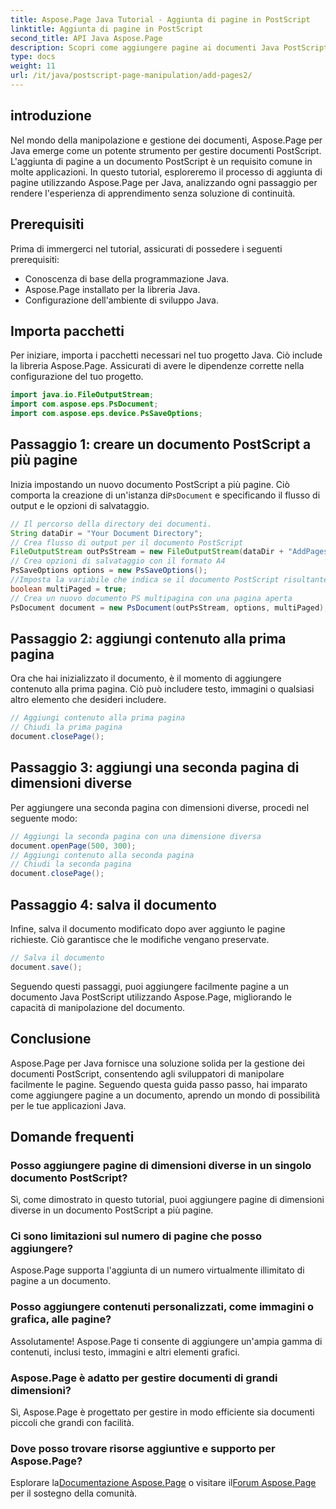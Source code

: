 ```yaml
---
title: Aspose.Page Java Tutorial - Aggiunta di pagine in PostScript
linktitle: Aggiunta di pagine in PostScript
second_title: API Java Aspose.Page
description: Scopri come aggiungere pagine ai documenti Java PostScript utilizzando Aspose.Page. Segui la nostra guida passo passo per una manipolazione fluida dei documenti.
type: docs
weight: 11
url: /it/java/postscript-page-manipulation/add-pages2/
---
```

## introduzione
Nel mondo della manipolazione e gestione dei documenti, Aspose.Page per Java emerge come un potente strumento per gestire documenti PostScript. L'aggiunta di pagine a un documento PostScript è un requisito comune in molte applicazioni. In questo tutorial, esploreremo il processo di aggiunta di pagine utilizzando Aspose.Page per Java, analizzando ogni passaggio per rendere l'esperienza di apprendimento senza soluzione di continuità.
## Prerequisiti
Prima di immergerci nel tutorial, assicurati di possedere i seguenti prerequisiti:
- Conoscenza di base della programmazione Java.
- Aspose.Page installato per la libreria Java.
- Configurazione dell'ambiente di sviluppo Java.
## Importa pacchetti
Per iniziare, importa i pacchetti necessari nel tuo progetto Java. Ciò include la libreria Aspose.Page. Assicurati di avere le dipendenze corrette nella configurazione del tuo progetto.
```java
import java.io.FileOutputStream;
import com.aspose.eps.PsDocument;
import com.aspose.eps.device.PsSaveOptions;
```
## Passaggio 1: creare un documento PostScript a più pagine
 Inizia impostando un nuovo documento PostScript a più pagine. Ciò comporta la creazione di un'istanza di`PsDocument` e specificando il flusso di output e le opzioni di salvataggio.
```java
// Il percorso della directory dei documenti.
String dataDir = "Your Document Directory";
// Crea flusso di output per il documento PostScript
FileOutputStream outPsStream = new FileOutputStream(dataDir + "AddPages2_outPS.ps");
// Crea opzioni di salvataggio con il formato A4
PsSaveOptions options = new PsSaveOptions();
//Imposta la variabile che indica se il documento PostScript risultante sarà composto da più pagine
boolean multiPaged = true;
// Crea un nuovo documento PS multipagina con una pagina aperta
PsDocument document = new PsDocument(outPsStream, options, multiPaged);
```
## Passaggio 2: aggiungi contenuto alla prima pagina
Ora che hai inizializzato il documento, è il momento di aggiungere contenuto alla prima pagina. Ciò può includere testo, immagini o qualsiasi altro elemento che desideri includere.
```java
// Aggiungi contenuto alla prima pagina
// Chiudi la prima pagina
document.closePage();
```
## Passaggio 3: aggiungi una seconda pagina di dimensioni diverse
Per aggiungere una seconda pagina con dimensioni diverse, procedi nel seguente modo:
```java
// Aggiungi la seconda pagina con una dimensione diversa
document.openPage(500, 300);
// Aggiungi contenuto alla seconda pagina
// Chiudi la seconda pagina
document.closePage();
```
## Passaggio 4: salva il documento
Infine, salva il documento modificato dopo aver aggiunto le pagine richieste. Ciò garantisce che le modifiche vengano preservate.
```java
// Salva il documento
document.save();
```
Seguendo questi passaggi, puoi aggiungere facilmente pagine a un documento Java PostScript utilizzando Aspose.Page, migliorando le capacità di manipolazione del documento.
## Conclusione
Aspose.Page per Java fornisce una soluzione solida per la gestione dei documenti PostScript, consentendo agli sviluppatori di manipolare facilmente le pagine. Seguendo questa guida passo passo, hai imparato come aggiungere pagine a un documento, aprendo un mondo di possibilità per le tue applicazioni Java.
## Domande frequenti
### Posso aggiungere pagine di dimensioni diverse in un singolo documento PostScript?
Sì, come dimostrato in questo tutorial, puoi aggiungere pagine di dimensioni diverse in un documento PostScript a più pagine.
### Ci sono limitazioni sul numero di pagine che posso aggiungere?
Aspose.Page supporta l'aggiunta di un numero virtualmente illimitato di pagine a un documento.
### Posso aggiungere contenuti personalizzati, come immagini o grafica, alle pagine?
Assolutamente! Aspose.Page ti consente di aggiungere un'ampia gamma di contenuti, inclusi testo, immagini e altri elementi grafici.
### Aspose.Page è adatto per gestire documenti di grandi dimensioni?
Sì, Aspose.Page è progettato per gestire in modo efficiente sia documenti piccoli che grandi con facilità.
### Dove posso trovare risorse aggiuntive e supporto per Aspose.Page?
 Esplorare la[Documentazione Aspose.Page](https://reference.aspose.com/page/java/) o visitare il[Forum Aspose.Page](https://forum.aspose.com/c/page/39) per il sostegno della comunità.